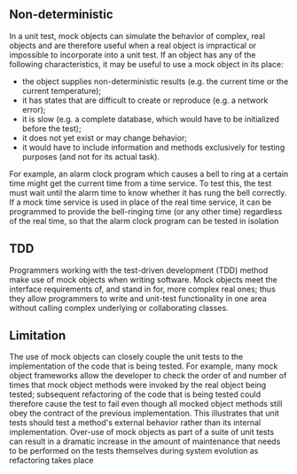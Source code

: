 ## Non-deterministic ##    

In a unit test, mock objects can simulate the behavior of complex, real objects and are therefore useful when a real object is impractical or impossible to incorporate into a unit test. If an object has any of the following characteristics, it may be useful to use a mock object in its place:

* the object supplies non-deterministic results (e.g. the current time or the current temperature);
* it has states that are difficult to create or reproduce (e.g. a network error);
* it is slow (e.g. a complete database, which would have to be initialized before the test);
* it does not yet exist or may change behavior;
* it would have to include information and methods exclusively for testing purposes (and not for its actual task).

For example, an alarm clock program which causes a bell to ring at a certain time might get the current time from a time service. To test this, the test must wait until the alarm time to know whether it has rung the bell correctly. If a mock time service is used in place of the real time service, it can be programmed to provide the bell-ringing time (or any other time) regardless of the real time, so that the alarm clock program can be tested in isolation


## TDD ## 

Programmers working with the test-driven development (TDD) method make use of mock objects when writing software. Mock objects meet the interface requirements of, and stand in for, more complex real ones; thus they allow programmers to write and unit-test functionality in one area without calling complex underlying or collaborating classes.

## Limitation ## 

The use of mock objects can closely couple the unit tests to the implementation of the code that is being tested. For example, many mock object frameworks allow the developer to check the order of and number of times that mock object methods were invoked by the real object being tested; subsequent refactoring of the code that is being tested could therefore cause the test to fail even though all mocked object methods still obey the contract of the previous implementation. This illustrates that unit tests should test a method's external behavior rather than its internal implementation. Over-use of mock objects as part of a suite of unit tests can result in a dramatic increase in the amount of maintenance that needs to be performed on the tests themselves during system evolution as refactoring takes place
